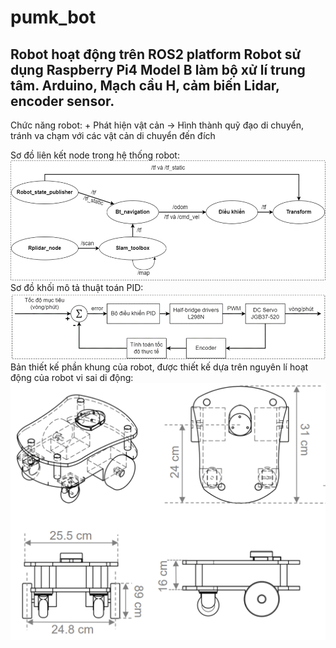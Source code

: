 # pumk_bot
Robot hoạt động trên ROS2 platform
Robot sử dụng Raspberry Pi4 Model B làm bộ xử lí trung tâm. 
Arduino, Mạch cầu H, cảm biến Lidar, encoder sensor.
-----------------------------------------------
Chức năng robot:
    + Phát hiện vật cản -> Hình thành quỹ đạo di chuyển, tránh va chạm với các vật cản di chuyển đến đích

Sơ đồ liên kết node trong hệ thống robot:
![Alt text](image/2.png)
Sơ đồ khối mô tả thuật toán PID:
![Alt text](image/1.png)
Bản thiết kế phần khung của robot, được thiết kế dựa trên nguyên lí hoạt động của robot vi sai di động:
![Alt text](image/3.png)
